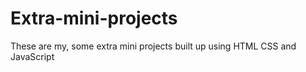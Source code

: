 # Extra-mini-projects
These are my, some extra mini projects built up using HTML CSS and JavaScript

